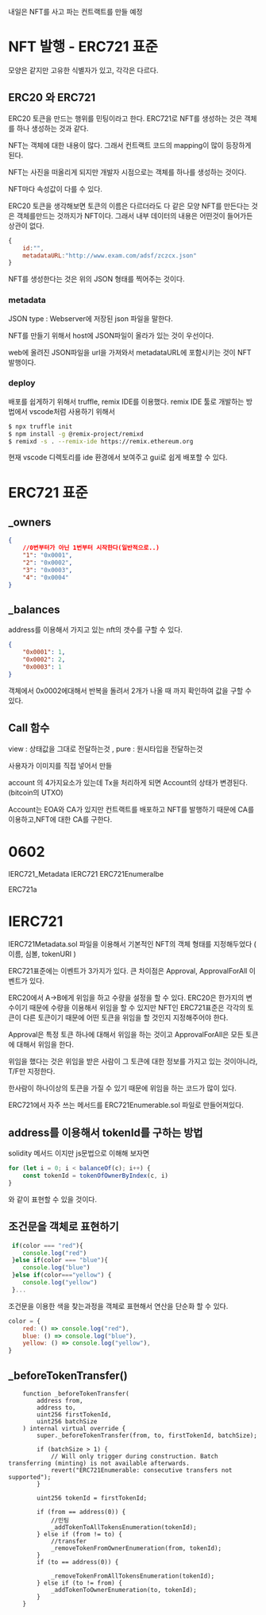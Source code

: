 내일은 NFT를 사고 파는 컨트랙트를 만들 예정

# NFT 발행 - ERC721 표준

모양은 같지만 고유한 식별자가 있고, 각각은 다르다.

## ERC20 와 ERC721

ERC20 토큰을 만드는 행위를 민팅이라고 한다.
ERC721로 NFT를 생성하는 것은 객체를 하나 생성하는 것과 같다.

NFT는 객체에 대한 내용이 많다. 그래서 컨트랙트 코드의 mapping이 많이 등장하게 된다.

NFT는 사진을 떠올리게 되지만 개발자 시점으로는 객체를 하나를 생성하는 것이다.

NFT마다 속성값이 다를 수 있다.

ERC20 토큰을 생각해보면 토큰의 이름은 다르더라도 다 같은 모양
NFT를 만든다는 것은 객체를만드는 것까지가 NFT이다. 그래서 내부 데이터의 내용은 어떤것이 들어가든 상관이 없다.

```js
{
    id:"",
    metadataURL:"http://www.exam.com/adsf/zczcx.json"
}
```

NFT를 생성한다는 것은 위의 JSON 형태를 찍어주는 것이다.

### metadata

JSON type : Webserver에 저장된 json 파일을 말한다.

NFT를 만들기 위해서 host에 JSON파일이 올라가 있는 것이 우선이다.

web에 올려진 JSON파일을 url을 가져와서 metadataURL에 포함시키는 것이 NFT 발행이다.

### deploy

배포를 쉽게하기 위해서 truffle, remix IDE를 이용했다.
remix IDE 툴로 개발하는 방법에서 vscode처럼 사용하기 위해서

```sh
$ npx truffle init
$ npm install -g @remix-project/remixd
$ remixd -s . --remix-ide https://remix.ethereum.org
```

현재 vscode 디렉토리를 ide 환경에서 보여주고 gui로 쉽게 배포할 수 있다.

# ERC721 표준

## \_owners

```json
{
    //0번부터가 아닌 1번부터 시작한다(일반적으로..)
    "1": "0x0001",
    "2": "0x0002",
    "3": "0x0003",
    "4": "0x0004"
}
```

## \_balances

address를 이용해서 가지고 있는 nft의 갯수를 구할 수 있다.

```json
{
    "0x0001": 1,
    "0x0002": 2,
    "0x0003": 1
}
```

객체에서 0x0002에대해서 반복을 돌려서 2개가 나올 때 까지 확인하여 값을 구할 수 있다.

## Call 함수

view : 상태값을 그대로 전달하는것 , pure : 원시타입을 전달하는것

사용자가 이미지를 직접 넣어서 만들

account 의 4가지요소가 있는데 Tx을 처리하게 되면 Account의 상태가 변경된다.
(bitcoin의 UTXO)

Account는 EOA와 CA가 있지만 컨트랙트를 배포하고 NFT를 발행하기 때문에 CA를 이용하고,NFT에 대한 CA를 구한다.

# 0602

IERC721_Metadata
IERC721
ERC721Enumeralbe

ERC721a

# IERC721

IERC721Metadata.sol 파일을 이용해서 기본적인 NFT의 객체 형태를 지정해두었다 ( 이름, 심볼, tokenURI )

ERC721표준에는 이벤트가 3가지가 있다.
큰 차이점은 Approval, ApprovalForAll 이벤트가 있다.

ERC20에서 A->B에게 위임을 하고 수량을 설정을 할 수 있다.
ERC20은 한가지의 변수이기 때문에 수량을 이용해서 위임을 할 수 있지만 NFT인 ERC721표준은 각각의 토큰이 다른 토큰이기 때문에 어떤 토큰을 위임을 할 것인지 지정해주어야 한다.

Approval은 특정 토큰 하나에 대해서 위임을 하는 것이고 ApprovalForAll은 모든 토큰에 대해서 위임을 한다.

위임을 했다는 것은 위임을 받은 사람이 그 토큰에 대한 정보를 가지고 있는 것이아니라, T/F만 지정한다.

한사람이 하나이상의 토큰을 가질 수 있기 때문에 위임을 하는 코드가 많이 있다.

ERC721에서 자주 쓰는 메서드를 ERC721Enumerable.sol 파일로 만들어져있다.

## address를 이용해서 tokenId를 구하는 방법

solidity 메서드 이지만 js문법으로 이해해 보자면

```js
for (let i = 0; i < balanceOf(c); i++) {
    const tokenId = tokenOfOwnerByIndex(c, i)
}
```

와 같이 표현할 수 있을 것이다.

## 조건문을 객체로 표현하기

```js
 if(color === "red"){
    console.log("red")
 }else if(color === "blue"){
    console.log("blue")
 }else if(color==="yellow") {
    console.log("yellow")
 }...

```

조건문을 이용한 색을 찾는과정을 객체로 표현해서 연산을 단순화 할 수 있다.

```js
color = {
    red: () => console.log("red"),
    blue: () => console.log("blue"),
    yellow: () => console.log("yellow"),
}
```

## \_beforeTokenTransfer()

```sol
    function _beforeTokenTransfer(
        address from,
        address to,
        uint256 firstTokenId,
        uint256 batchSize
    ) internal virtual override {
        super._beforeTokenTransfer(from, to, firstTokenId, batchSize);

        if (batchSize > 1) {
            // Will only trigger during construction. Batch transferring (minting) is not available afterwards.
            revert("ERC721Enumerable: consecutive transfers not supported");
        }

        uint256 tokenId = firstTokenId;

        if (from == address(0)) {
            //민팅
            _addTokenToAllTokensEnumeration(tokenId);
        } else if (from != to) {
            //transfer
            _removeTokenFromOwnerEnumeration(from, tokenId);
        }
        if (to == address(0)) {

            _removeTokenFromAllTokensEnumeration(tokenId);
        } else if (to != from) {
            _addTokenToOwnerEnumeration(to, tokenId);
        }
    }
```
